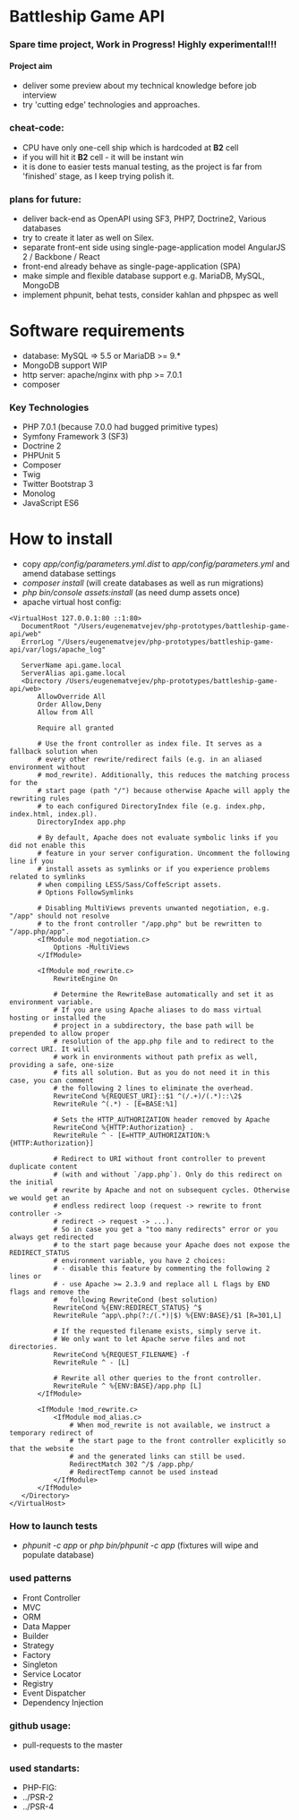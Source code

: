 # Battleship Game API
### Spare time project, Work in Progress! Highly experimental!!!
#### Project aim
 * deliver some preview about my technical knowledge before job interview
  * try 'cutting edge' technologies and approaches.

### cheat-code:
 * CPU have only one-cell ship which is hardcoded at __B2__ cell
  * if you will hit it __B2__ cell - it will be instant win
   * it is done to easier tests manual testing, as the project is far from 'finished' stage, as I keep trying polish it.

### plans for future:
 * deliver back-end as OpenAPI using SF3, PHP7, Doctrine2, Various databases
  * try to create it later as well on Silex.
 * separate front-ent side using single-page-application model AngularJS 2 / Backbone / React
  * front-end already behave as single-page-application (SPA)
 * make simple and flexible database support e.g. MariaDB, MySQL, MongoDB
 * implement phpunit, behat tests, consider kahlan and phpspec as well

# Software requirements
 * database: MySQL => 5.5 or MariaDB >= 9.*
  * MongoDB support WIP 
 * http server: apache/nginx with php >= 7.0.1
 * composer

### Key Technologies
 * PHP 7.0.1 (because 7.0.0 had bugged primitive types)
 * Symfony Framework 3 (SF3)
 * Doctrine 2
 * PHPUnit 5
 * Composer
 * Twig
 * Twitter Bootstrap 3
 * Monolog
 * JavaScript ES6

# How to install
 * copy *app/config/parameters.yml.dist* to *app/config/parameters.yml* and amend database settings
 * *composer install* (will create databases as well as run migrations)
 * *php bin/console assets:install* (as need dump assets once)
 * apache virtual host config:
 ```
<VirtualHost 127.0.0.1:80 ::1:80>
    DocumentRoot "/Users/eugenematvejev/php-prototypes/battleship-game-api/web"
    ErrorLog "/Users/eugenematvejev/php-prototypes/battleship-game-api/var/logs/apache_log"

    ServerName api.game.local
    ServerAlias api.game.local
    <Directory /Users/eugenematvejev/php-prototypes/battleship-game-api/web>
        AllowOverride All
        Order Allow,Deny
        Allow from All

        Require all granted

        # Use the front controller as index file. It serves as a fallback solution when
        # every other rewrite/redirect fails (e.g. in an aliased environment without
        # mod_rewrite). Additionally, this reduces the matching process for the
        # start page (path "/") because otherwise Apache will apply the rewriting rules
        # to each configured DirectoryIndex file (e.g. index.php, index.html, index.pl).
        DirectoryIndex app.php

        # By default, Apache does not evaluate symbolic links if you did not enable this
        # feature in your server configuration. Uncomment the following line if you
        # install assets as symlinks or if you experience problems related to symlinks
        # when compiling LESS/Sass/CoffeScript assets.
        # Options FollowSymlinks

        # Disabling MultiViews prevents unwanted negotiation, e.g. "/app" should not resolve
        # to the front controller "/app.php" but be rewritten to "/app.php/app".
        <IfModule mod_negotiation.c>
            Options -MultiViews
        </IfModule>

        <IfModule mod_rewrite.c>
            RewriteEngine On

            # Determine the RewriteBase automatically and set it as environment variable.
            # If you are using Apache aliases to do mass virtual hosting or installed the
            # project in a subdirectory, the base path will be prepended to allow proper
            # resolution of the app.php file and to redirect to the correct URI. It will
            # work in environments without path prefix as well, providing a safe, one-size
            # fits all solution. But as you do not need it in this case, you can comment
            # the following 2 lines to eliminate the overhead.
            RewriteCond %{REQUEST_URI}::$1 ^(/.+)/(.*)::\2$
            RewriteRule ^(.*) - [E=BASE:%1]

            # Sets the HTTP_AUTHORIZATION header removed by Apache
            RewriteCond %{HTTP:Authorization} .
            RewriteRule ^ - [E=HTTP_AUTHORIZATION:%{HTTP:Authorization}]

            # Redirect to URI without front controller to prevent duplicate content
            # (with and without `/app.php`). Only do this redirect on the initial
            # rewrite by Apache and not on subsequent cycles. Otherwise we would get an
            # endless redirect loop (request -> rewrite to front controller ->
            # redirect -> request -> ...).
            # So in case you get a "too many redirects" error or you always get redirected
            # to the start page because your Apache does not expose the REDIRECT_STATUS
            # environment variable, you have 2 choices:
            # - disable this feature by commenting the following 2 lines or
            # - use Apache >= 2.3.9 and replace all L flags by END flags and remove the
            #   following RewriteCond (best solution)
            RewriteCond %{ENV:REDIRECT_STATUS} ^$
            RewriteRule ^app\.php(?:/(.*)|$) %{ENV:BASE}/$1 [R=301,L]

            # If the requested filename exists, simply serve it.
            # We only want to let Apache serve files and not directories.
            RewriteCond %{REQUEST_FILENAME} -f
            RewriteRule ^ - [L]

            # Rewrite all other queries to the front controller.
            RewriteRule ^ %{ENV:BASE}/app.php [L]
        </IfModule>

        <IfModule !mod_rewrite.c>
            <IfModule mod_alias.c>
                # When mod_rewrite is not available, we instruct a temporary redirect of
                # the start page to the front controller explicitly so that the website
                # and the generated links can still be used.
                RedirectMatch 302 ^/$ /app.php/
                # RedirectTemp cannot be used instead
            </IfModule>
        </IfModule>
    </Directory>
</VirtualHost>
 ```

### How to launch tests
 * *phpunit -c app* or *php bin/phpunit -c app* (fixtures will wipe and populate database)

### used patterns
 * Front Controller
 * MVC
 * ORM
 * Data Mapper
 * Builder
 * Strategy
 * Factory
 * Singleton
 * Service Locator
 * Registry
 * Event Dispatcher
 * Dependency Injection

### github usage:
 * pull-requests to the master

### used standarts:
 * PHP-FIG:
  * ../PSR-2
  * ../PSR-4
